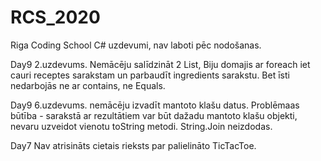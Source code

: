 # RCS_2020
Riga Coding School C# uzdevumi, nav laboti pēc nodošanas.

Day9
2.uzdevums.
Nemācēju salīdzināt 2 List,
Biju domajis ar foreach iet cauri receptes sarakstam un parbaudīt ingredients sarakstu.
Bet īsti nedarbojās ne ar contains, ne Equals.

Day9
6.uzdevums.
nemācēju izvadīt mantoto klašu datus.
Problēmaas būtība - sarakstā ar rezultātiem var būt dažadu mantoto klašu objekti, nevaru uzveidot vienotu toString metodi.
String.Join neizdodas.

Day7
Nav atrisināts cietais rieksts par palielināto TicTacToe.

